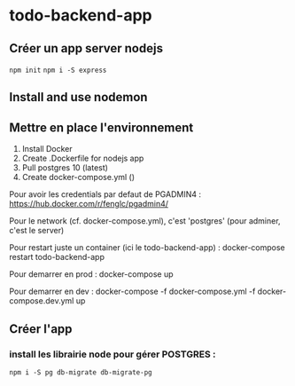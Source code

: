# todo-backend-app

## Créer un app server nodejs

``` npm init ```
``` npm i -S express ```

## Install and use nodemon

## Mettre en place l'environnement

1. Install Docker
2. Create .Dockerfile for nodejs app
3. Pull postgres 10 (latest)
3. Create docker-compose.yml ()

Pour avoir les credentials par defaut de PGADMIN4 : https://hub.docker.com/r/fenglc/pgadmin4/

Pour le network (cf. docker-compose.yml), c'est 'postgres' (pour adminer, c'est le server)

Pour restart juste un container (ici le todo-backend-app) : docker-compose restart todo-backend-app

Pour demarrer en prod : docker-compose up

Pour demarrer en dev : docker-compose -f docker-compose.yml -f docker-compose.dev.yml up

## Créer l'app

### install les librairie node pour gérer POSTGRES : 

``` npm i -S pg db-migrate db-migrate-pg ```



